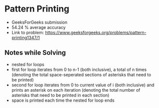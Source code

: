# Pattern Printing

* GeeksForGeeks submission
* 54.24 % average accuracy
* Link to problem: https://www.geeksforgeeks.org/problems/pattern-printing1347/1

## Notes while Solving

* nested for loops
* first for loop iterates from 0 to n-1 (both inclusive), a total of n times (denoting the total space-seperated sections of asterisks that need to be printed)
* second for loop iterates from 0 to current value of i (both inclusive) and prints an asterisk on each iteration (denoting the total number of asterisks that need to be printed in each section)
* space is printed each time the nested for loop ends